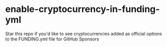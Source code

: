 # enable-cryptocurrency-in-funding-yml
Star this repo if you'd like to see cryptocurrencies added as official options to the FUNDING.yml file for GitHub Sponsors
